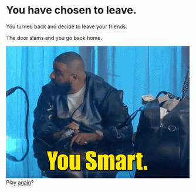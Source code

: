 # You have chosen to leave.

You turned back and decide to leave your friends.

The door slams and you go back home.

![](../pictures/you-smart.gif)
Play [again](../README.md)?